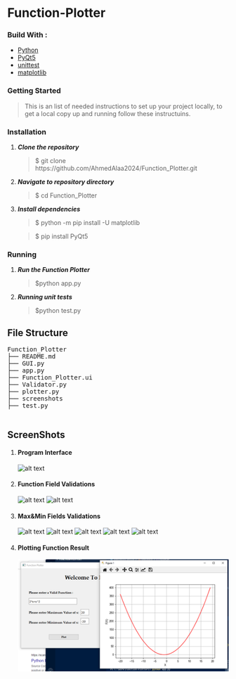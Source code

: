# Function-Plotter


<h3>Build With : </h3>
 <ul>
  <li><a href="https://www.python.org/">Python</a></li>
  <li><a href="https://build-system.fman.io/pyqt5-tutorial">PyQt5</a></li>
  <li><a href="https://docs.python.org/3/library/unittest.html">unittest</a></li>
  <li><a href="https://matplotlib.org/">matplotlib</a></li>
 </ul>

   
   
<h3>Getting Started</h3>
<blockquote>
  <p>This is an list of needed instructions to set up your project locally, to get a local copy up and running follow these instructuins.
 </p>
</blockquote>
<h3 href="#installation">Installation</h3>
<ol>
  <li><strong><em>Clone the repository</em></strong>
    <blockquote>$ git clone https://github.com/AhmedAlaa2024/Function_Plotter.git</blockquote>
  </li>
  <li> 
  <strong><em>Navigate to repository directory
</em></strong>
    <blockquote>$ cd Function_Plotter</blockquote>
  </li>
  <li> 
  <strong><em>Install dependencies
</em></strong>
    <blockquote>$ python -m pip install -U matplotlib</blockquote>
 <blockquote>$ pip install PyQt5</blockquote>
  </li>
</ol>
<h3 href="#Running">Running</h3>
<ol>
  <li><strong><em>Run the Function Plotter </em></strong>
       <blockquote>$python app.py </blockquote>
  </li>
    <li><strong><em>Running unit tests </em></strong>
    <blockquote>$python test.py
</blockquote>
  </li>
 
</ol>

<h2 href="#structure">File Structure</h2>
 <div> 
  <pre>
Function_Plotter
├── README.md
├── GUI.py
├── app.py
├── Function_Plotter.ui
├── Validator.py
├── plotter.py
├── screenshots
├── test.py
  </pre>
</div>

<h2 href="#screenshots">ScreenShots</h2>
<ol>
 <li>
  <h4>Program Interface</h4>
  
  ![alt text](https://github.com/AhmedAlaa2024/Function_Plotter/screenshots/1.jpeg)

 </li>
 <li>
  <h4>Function Field Validations</h4>
  
  ![alt text](https://github.com/AhmedAlaa2024/Function_Plotter/screenshots/2.jpeg)
  ![alt text](https://github.com/AhmedAlaa2024/Function_Plotter/screenshots/3.jpeg)
 </li>
 <li>
  <h4>Max&Min Fields Validations</h4>
  
  ![alt text](https://github.com/AhmedAlaa2024/Function_Plotter/screenshots/4.jpeg)
  ![alt text](https://github.com/AhmedAlaa2024/Function_Plotter/screenshots/5.jpeg)
  ![alt text](https://github.com/AhmedAlaa2024/Function_Plotter/screenshots/7.jpeg)
  ![alt text](https://github.com/AhmedAlaa2024/Function_Plotter/screenshots/8.jpeg)
  ![alt text](https://github.com/AhmedAlaa2024/Function_Plotter/screenshots/9.jpeg)
 </li>
 
 <li> 
 <h4>Plotting Function Result</h4> 
  <img src="https://github.com/AhmedLotfy02/Function-Plotter1/blob/main/screenshots/6.PNG">
 </li>
</ol>
